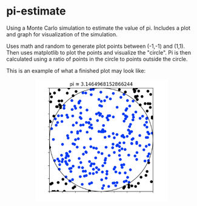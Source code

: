 # pi-estimate
Using a Monte Carlo simulation to estimate the value of pi. Includes a plot and graph for visualization of the simulation.

Uses math and random to generate plot points between (-1,-1) and (1,1). Then uses matplotlib to plot the points and visualize the "circle".
Pi is then calculated using a ratio of points in the circle to points outside the circle.

This is an example of what a finished plot may look like:
<p align="center">
  <img src="/Figure%201.png" width="350" title="Figure 1">
</p>

